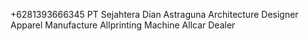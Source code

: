 +6281393666345 PT Sejahtera Dian Astraguna
Architecture Designer Apparel Manufacture Allprinting Machine Allcar Dealer
